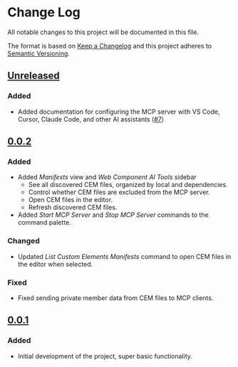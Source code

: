 # Change Log

All notable changes to this project will be documented in this file.

The format is based on [Keep a Changelog](http://keepachangelog.com/) and this project adheres to [Semantic Versioning](http://semver.org/).

## [Unreleased]

### Added

- Added documentation for configuring the MCP server with VS Code, Cursor, Claude Code, and other AI assistants ([#7](https://github.com/d13/vscode-web-components-ai/issues/7))

## [0.0.2]

### Added

- Added _Manifests_ view and _Web Component AI Tools_ sidebar
  - See all discovered CEM files, organized by local and dependencies.
  - Control whether CEM files are excluded from the MCP server.
  - Open CEM files in the editor.
  - Refresh discovered CEM files.
- Added _Start MCP Server_ and _Stop MCP Server_ commands to the command palette.

### Changed

- Updated _List Custom Elements Manifests_ command to open CEM files in the editor when selected.

### Fixed

- Fixed sending private member data from CEM files to MCP clients.

## [0.0.1]

### Added

- Initial development of the project, super basic functionality.

[unreleased]: https://github.com/d13/vscode-web-components-ai/compare/v0.0.2...HEAD
[0.0.2]: https://github.com/d13/vscode-web-components-ai/compare/v0.0.1...v0.0.2
[0.0.1]: https://github.com/d13/vscode-web-components-ai/tree/v0.0.1
